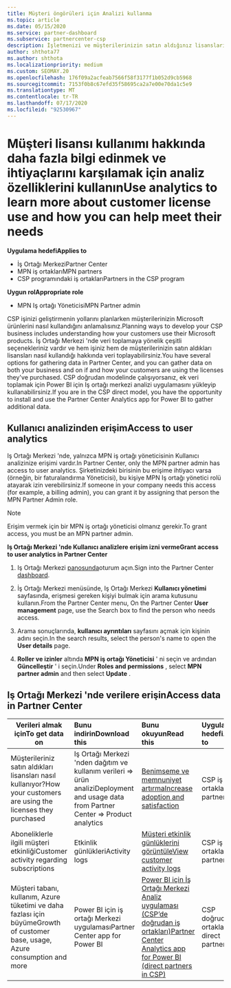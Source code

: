 ```yaml
---
title: Müşteri öngörüleri için Analizi kullanma
ms.topic: article
ms.date: 05/15/2020
ms.service: partner-dashboard
ms.subservice: partnercenter-csp
description: İşletmenizi ve müşterilerinizin satın aldığınız lisansları nasıl kullandığını daha iyi anlamak için iş ortağı merkezi 'nde analizler kullanmayı öğrenin.
author: shthota77
ms.author: shthota
ms.localizationpriority: medium
ms.custom: SEOMAY.20
ms.openlocfilehash: 176f09a2acfeab7566f58f3177f1b052d9cb5968
ms.sourcegitcommit: 7153f0b8c67efd35f58695ca2a7e00e70da1c5e9
ms.translationtype: MT
ms.contentlocale: tr-TR
ms.lasthandoff: 07/17/2020
ms.locfileid: "92530967"
---
```

# <a name="use-analytics-to-learn-more-about-customer-license-use-and-how-you-can-help-meet-their-needs"></a><span data-ttu-id="0095a-103">Müşteri lisansı kullanımı hakkında daha fazla bilgi edinmek ve ihtiyaçlarını karşılamak için analiz özelliklerini kullanın</span><span class="sxs-lookup"><span data-stu-id="0095a-103">Use analytics to learn more about customer license use and how you can help meet their needs</span></span>

<span data-ttu-id="0095a-104">**Uygulama hedefi**</span><span class="sxs-lookup"><span data-stu-id="0095a-104">**Applies to**</span></span>

- <span data-ttu-id="0095a-105">İş Ortağı Merkezi</span><span class="sxs-lookup"><span data-stu-id="0095a-105">Partner Center</span></span>
- <span data-ttu-id="0095a-106">MPN iş ortakları</span><span class="sxs-lookup"><span data-stu-id="0095a-106">MPN partners</span></span>
- <span data-ttu-id="0095a-107">CSP programındaki iş ortakları</span><span class="sxs-lookup"><span data-stu-id="0095a-107">Partners in the CSP program</span></span>

<span data-ttu-id="0095a-108">**Uygun rol**</span><span class="sxs-lookup"><span data-stu-id="0095a-108">**Appropriate role**</span></span>

- <span data-ttu-id="0095a-109">MPN Iş ortağı Yöneticisi</span><span class="sxs-lookup"><span data-stu-id="0095a-109">MPN Partner admin</span></span>

<span data-ttu-id="0095a-110">CSP işinizi geliştirmenin yollarını planlarken müşterilerinizin Microsoft ürünlerini nasıl kullandığını anlamalısınız.</span><span class="sxs-lookup"><span data-stu-id="0095a-110">Planning ways to develop your CSP business includes understanding how your customers use their Microsoft products.</span></span> <span data-ttu-id="0095a-111">İş Ortağı Merkezi 'nde veri toplamaya yönelik çeşitli seçenekleriniz vardır ve hem işiniz hem de müşterilerinizin satın aldıkları lisansları nasıl kullandığı hakkında veri toplayabilirsiniz.</span><span class="sxs-lookup"><span data-stu-id="0095a-111">You have several options for gathering data in Partner Center, and you can gather data on both your business and on if and how your customers are using the licenses they've purchased.</span></span> <span data-ttu-id="0095a-112">CSP doğrudan modelinde çalışıyorsanız, ek veri toplamak için Power BI için Iş ortağı merkezi analizi uygulamasını yükleyip kullanabilirsiniz.</span><span class="sxs-lookup"><span data-stu-id="0095a-112">If you are in the CSP direct model, you have the opportunity to install and use the Partner Center Analytics app for Power BI to gather additional data.</span></span>

## <a name="access-to-user-analytics"></a><span data-ttu-id="0095a-113">Kullanıcı analizinden erişim</span><span class="sxs-lookup"><span data-stu-id="0095a-113">Access to user analytics</span></span>

<span data-ttu-id="0095a-114">Iş Ortağı Merkezi 'nde, yalnızca MPN iş ortağı yöneticisinin Kullanıcı analizinize erişimi vardır.</span><span class="sxs-lookup"><span data-stu-id="0095a-114">In Partner Center, only the MPN partner admin has access to user analytics.</span></span> <span data-ttu-id="0095a-115">Şirketinizdeki birisinin bu erişime ihtiyacı varsa (örneğin, bir faturalandırma Yöneticisi), bu kişiye MPN Iş ortağı yönetici rolü atayarak izin verebilirsiniz.</span><span class="sxs-lookup"><span data-stu-id="0095a-115">If someone in your company needs this access (for example, a billing admin), you can grant it by assigning that person the MPN Partner Admin role.</span></span>

>[!NOTE] 
><span data-ttu-id="0095a-116">Erişim vermek için bir MPN iş ortağı yöneticisi olmanız gerekir.</span><span class="sxs-lookup"><span data-stu-id="0095a-116">To grant access, you must be an MPN partner admin.</span></span>

<span data-ttu-id="0095a-117">**Iş Ortağı Merkezi 'nde Kullanıcı analizlere erişim izni verme**</span><span class="sxs-lookup"><span data-stu-id="0095a-117">**Grant access to user analytics in Partner Center**</span></span> 

1. <span data-ttu-id="0095a-118">Iş Ortağı Merkezi [panosunda](https://partner.microsoft.com/dashboard)oturum açın.</span><span class="sxs-lookup"><span data-stu-id="0095a-118">Sign into the Partner Center [dashboard](https://partner.microsoft.com/dashboard).</span></span>

2. <span data-ttu-id="0095a-119">İş Ortağı Merkezi menüsünde, Iş Ortağı Merkezi **Kullanıcı yönetimi** sayfasında, erişmesi gereken kişiyi bulmak için arama kutusunu kullanın.</span><span class="sxs-lookup"><span data-stu-id="0095a-119">From the Partner Center menu, On the Partner Center **User management** page, use the Search box to find the person who needs access.</span></span>
2.  <span data-ttu-id="0095a-120">Arama sonuçlarında, **kullanıcı ayrıntıları** sayfasını açmak için kişinin adını seçin.</span><span class="sxs-lookup"><span data-stu-id="0095a-120">In the search results, select the person's name to open the **User details** page.</span></span>
3.  <span data-ttu-id="0095a-121">**Roller ve izinler** altında **MPN iş ortağı Yöneticisi** ' ni seçin ve ardından **Güncelleştir** ' i seçin.</span><span class="sxs-lookup"><span data-stu-id="0095a-121">Under **Roles and permissions** , select **MPN partner admin** and then select **Update** .</span></span>

 
## <a name="access-data-in-partner-center"></a><span data-ttu-id="0095a-122">Iş Ortağı Merkezi 'nde verilere erişin</span><span class="sxs-lookup"><span data-stu-id="0095a-122">Access data in Partner Center</span></span>

|<span data-ttu-id="0095a-123">**Verileri almak için**</span><span class="sxs-lookup"><span data-stu-id="0095a-123">**To get data on**</span></span>   |<span data-ttu-id="0095a-124">**Bunu indirin**</span><span class="sxs-lookup"><span data-stu-id="0095a-124">**Download this**</span></span>   |<span data-ttu-id="0095a-125">**Bunu okuyun**</span><span class="sxs-lookup"><span data-stu-id="0095a-125">**Read this**</span></span>   | <span data-ttu-id="0095a-126">**Uygulama hedefi**</span><span class="sxs-lookup"><span data-stu-id="0095a-126">**Applies to**</span></span>    |
|---------------------|:-----------------------|:---------------|:--------------|
|<span data-ttu-id="0095a-127">Müşterileriniz satın aldıkları lisansları nasıl kullanıyor?</span><span class="sxs-lookup"><span data-stu-id="0095a-127">How your customers are using the licenses they purchased</span></span>   |<span data-ttu-id="0095a-128">Iş Ortağı Merkezi 'nden dağıtım ve kullanım verileri => ürün analizi</span><span class="sxs-lookup"><span data-stu-id="0095a-128">Deployment and usage data from Partner Center => Product analytics</span></span>   |[<span data-ttu-id="0095a-129">Benimseme ve memnuniyet artırma</span><span class="sxs-lookup"><span data-stu-id="0095a-129">Increase adoption and satisfaction</span></span>](increasing-adoption-and-satisfaction.md)|<span data-ttu-id="0095a-130">CSP iş ortakları</span><span class="sxs-lookup"><span data-stu-id="0095a-130">CSP partners</span></span>|
|<span data-ttu-id="0095a-131">Aboneliklerle ilgili müşteri etkinliği</span><span class="sxs-lookup"><span data-stu-id="0095a-131">Customer activity regarding subscriptions</span></span>   |<span data-ttu-id="0095a-132">Etkinlik günlükleri</span><span class="sxs-lookup"><span data-stu-id="0095a-132">Activity logs</span></span>   |[<span data-ttu-id="0095a-133">Müşteri etkinlik günlüklerini görüntüle</span><span class="sxs-lookup"><span data-stu-id="0095a-133">View customer activity logs</span></span>](activity-logs.md)|<span data-ttu-id="0095a-134">CSP iş ortakları</span><span class="sxs-lookup"><span data-stu-id="0095a-134">CSP partners</span></span>   |
|<span data-ttu-id="0095a-135">Müşteri tabanı, kullanım, Azure tüketimi ve daha fazlası için büyüme</span><span class="sxs-lookup"><span data-stu-id="0095a-135">Growth of customer base, usage, Azure consumption and more</span></span>   |<span data-ttu-id="0095a-136">Power BI için iş ortağı Merkezi uygulaması</span><span class="sxs-lookup"><span data-stu-id="0095a-136">Partner Center app for Power BI</span></span>   |[<span data-ttu-id="0095a-137">Power BI için İş Ortağı Merkezi Analiz uygulaması (CSP’de doğrudan iş ortakları)</span><span class="sxs-lookup"><span data-stu-id="0095a-137">Partner Center Analytics app for Power BI (direct partners in CSP)</span></span>](power-bi-app-for-direct-partners.md)|<span data-ttu-id="0095a-138">CSP doğrudan iş ortakları</span><span class="sxs-lookup"><span data-stu-id="0095a-138">CSP direct partners</span></span>|







